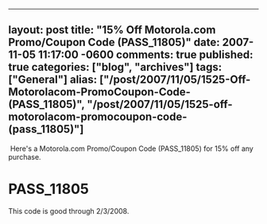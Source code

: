   ---
  layout: post
  title: "15% Off Motorola.com Promo/Coupon Code (PASS_11805)"
  date: 2007-11-05 11:17:00 -0600
  comments: true
  published: true
  categories: ["blog", "archives"]
  tags: ["General"]
  alias: ["/post/2007/11/05/1525-Off-Motorolacom-PromoCoupon-Code-(PASS_11805)", "/post/2007/11/05/1525-off-motorolacom-promocoupon-code-(pass_11805)"]
  ---
<!-- more -->
<SPAN id=ctl00_MainContentPlaceHolder_DataList1_ctl00_TextLabel>&nbsp;Here's a Motorola.com Promo/Coupon Code (PASS_11805)&nbsp;for 15% off any purchase. 
<H1>PASS_11805</H1>
<P>This code is good through 2/3/2008.</P></SPAN>
